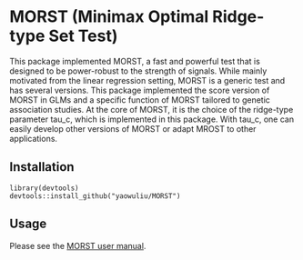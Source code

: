 # MORST (Minimax Optimal Ridge-type Set Test)
This package implemented MORST, a fast and powerful test that is designed to be power-robust to the strength of signals. While mainly motivated from the linear regression setting, MORST is a generic test and has several versions. This package implemented the score version of MORST in GLMs and a specific function of MORST tailored to genetic association studies. At the core of MORST, it is the choice of the ridge-type parameter tau_c, which is implemented in this package. With tau_c, one can easily develop other versions of MORST or adapt MROST to other applications.

## Installation
```
library(devtools)
devtools::install_github("yaowuliu/MORST")
```
## Usage
Please see the [MORST user manual](https://github.com/yaowuliu/MORST/blob/master/doc/MORST_manual.pdf).
